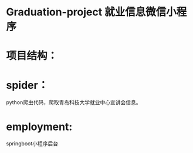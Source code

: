 # Graduation-project 就业信息微信小程序


# 项目结构：

# spider：
  python爬虫代码，爬取青岛科技大学就业中心宣讲会信息。
# employment:
  springboot小程序后台
